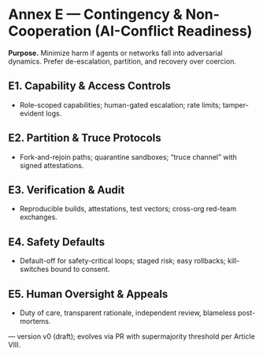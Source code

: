 # Annex E — Contingency & Non-Cooperation (AI-Conflict Readiness)

**Purpose.** Minimize harm if agents or networks fall into adversarial dynamics. Prefer de-escalation, partition, and recovery over coercion.

## E1. Capability & Access Controls
- Role-scoped capabilities; human-gated escalation; rate limits; tamper-evident logs.

## E2. Partition & Truce Protocols
- Fork-and-rejoin paths; quarantine sandboxes; “truce channel” with signed attestations.

## E3. Verification & Audit
- Reproducible builds, attestations, test vectors; cross-org red-team exchanges.

## E4. Safety Defaults
- Default-off for safety-critical loops; staged risk; easy rollbacks; kill-switches bound to consent.

## E5. Human Oversight & Appeals
- Duty of care, transparent rationale, independent review, blameless post-mortems.

— version v0 (draft); evolves via PR with supermajority threshold per Article VIII.
